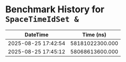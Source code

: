 # Benchmark History for `SpaceTimeIdSet &`

| DateTime | Time (ns) |
|----------|----------|
| 2025-08-25 17:42:54 | 58181022300.000 |
| 2025-08-25 17:45:12 | 58068613600.000 |

